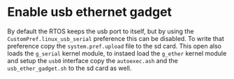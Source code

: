 # Enable usb ethernet gadget
By default the RTOS keeps the usb port to itself, but by using the `CustomPref.linux_usb_serial` preference this can be disabled. To write that preference copy the `system.pref.upload` file to the sd card. This open also loads the `g_serial` kernel module, to instaed load the `g_ether` kernel module and setup the `usb0` interface copy the `autoexec.ash` and the `usb_ether_gadget.sh` to the sd card as well.

